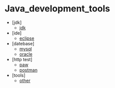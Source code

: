 # Java_development_tools

* [jdk]
	* [jdk](https://www.oracle.com/downloads/index.html)
* [ide]
	* [eclipse](https://www.eclipse.org/downloads/)
* [datebase]
	* [mysql](https://www.mysql.com/downloads/)
	* [oracle](#)
* [http test]
	* [paw](https://paw.cloud/)
	* [postman](#)
* [tools]
	* [other](https://tool.lu/)
